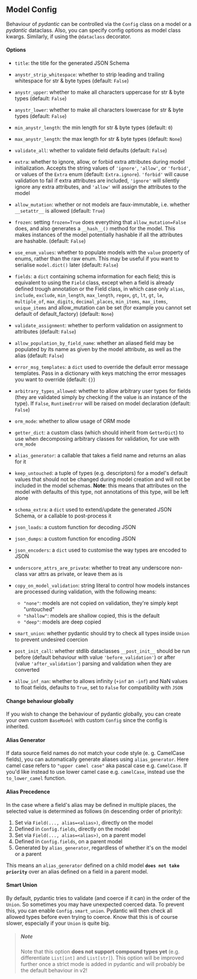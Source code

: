 ## Model Config

Behaviour of _pydantic_ can be controlled via the `Config` class on a model or a _pydantic_ dataclass. Also, you can specify config options as model class kwargs. Similarly, if using the `@dataclass` decorator.


#### Options

* `title`: the title for the generated JSON Schema

* `anystr_strip_whitespace`: whether to strip leading and trailing whitespace for str & byte types (default: `False`)

* `anystr_upper`: whether to make all characters uppercase for str & byte types (default: `False`)

* `anystr_lower`: whether to make all characters lowercase for str & byte types (default: `False`)

* `min_anystr_length`: the min length for str & byte types (default: `0`)

* `max_anystr_length`: the max length for str & byte types (default: `None`)

* `validate_all`: whether to validate field defaults (default: `False`)

* `extra`: whether to ignore, allow, or forbid extra attributes during model initialization. Accepts the string values of `'ignore'`, `'allow'`, or `'forbid'`, or values of the `Extra` enum (default: `Extra.ignore`). `'forbid'` will cause validation to fail if extra attributes are included, `'ignore'` will silently ignore any extra attributes, and `'allow'` will assign the attributes to the model

* `allow_mutation`: whether or not models are faux-immutable, i.e. whether `__setattr__` is allowed (default: `True`)

* `frozen`: setting `frozen=True` does everything that `allow_mutation=False` does, and also generates a `__hash__()` method for the model. This makes instances of the model potentially hashable if all the attributes are hashable. (default: `False`)

* `use_enum_values`: whether to populate models with the `value` property of enums, rather than the raw enum. This may be useful if you want to serialise `model.dict()` later (default: `False`)

* `fields`: a `dict` containing schema information for each field; this is equivalent to using the `Field` class, except when a field is already defined trough annotation or the Field class, in which case only `alias`, `include`, `exclude`, `min_length`, `max_length`, `regex`, `gt`, `lt`, `gt`, `le`, `multiple_of`, `max_digits`, `decimal_places`, `min_items`, `max_items`, `unique_items` and allow_mutation can be set (for example you cannot set default of default_factory) (default: `None`)

* `validate_assignment`: whether to perform validation on assignment to attributes (default: `False`)

* `allow_population_by_field_name`: whether an aliased field may be populated by its name as given by the model attribute, as well as the alias (default: `False`)

* `error_msg_templates`: a `dict` used to override the default error message templates. Pass in a dictionary with keys matching the error messages you want to override (default: `{}`)

* `arbitrary_types_allowed`: whether to allow arbitrary user types for fields (they are validated simply by checking if the value is an instance of the type). If `False`, `RuntimeError` will be raised on model declaration (default: `False`)

* `orm_mode`: whether to allow usage of ORM mode

* `getter_dict`: a custom class (which should inherit from `GetterDict`) to use when decomposing arbitrary classes for validation, for use with `orm_mode`

* `alias_generator`: a callable that takes a field name and returns an alias for it

* `keep_untouched`: a tuple of types (e.g. descriptors) for a model's default values that should not be changed during model creation and will not be included in the model schemas. __Note__: this means that attributes on the model with defaults of this type, not annotations of this type, will be left alone

* `schema_extra`: a `dict` used to extend/update the generated JSON Schema, or a callable to post-process it

* `json_loads`: a custom function for decoding JSON

* `json_dumps`: a custom function for encoding JSON

* `json_encoders`: a `dict` used to customise the way types are encoded to JSON

* `underscore_attrs_are_private`: whether to treat any underscore non-class var attrs as private, or leave them as is

* `copy_on_model_validation`: string literal to control how models instances are processed during validation, with the following means:

    * `"none"`: models are not copied on validation, they're simply kept "untouched"
    * `"shallow"`: models are shallow copied, this is the default
    * `"deep"`: models are deep copied

* `smart_union`: whether pydantic should try to check all types inside `Union` to prevent undesired coercion

* `post_init_call`: whether stdlib dataclasses `__post_init__` should be run before (default behaviour with value `'before_validation'`) or after (value `'after_validation'`) parsing and validation when they are converted

* `allow_inf_nan`: whether to allows infinity (`+inf` an `-inf`) and NaN values to float fields, defaults to `True`, set to `False` for compatibility with `JSON`


#### Change behaviour globally

If you wish to change the behaviour of pydantic globally, you can create your own custom `BaseModel` with custom `Config` since the config is inherited.


#### Alias Generator

If data source field names do not match your code style (e. g. CamelCase fields), you can automatically generate aliases using `alias_generator`. Here camel case refers to `"upper camel case"` aka pascal case e.g. `CamelCase`. If you'd like instead to use lower camel case e.g. `camelCase`, instead use the `to_lower_camel` function.


#### Alias Precedence

In the case where a field's alias may be defined in multiple places, the selected value is determined as follows (in descending order of priority):

1. Set via `Field(..., alias=<alias>)`, directly on the model
2. Defined in `Config.fields`, directly on the model
3. Set via `Field(..., alias=<alias>)`, on a parent model
4. Defined in `Config.fields`, on a parent model
5. Generated by `alias_generator`, regardless of whether it's on the model or a parent

This means an `alias_generator` defined on a child model __`does not take priority`__ over an alias defined on a field in a parent model.


#### Smart Union

By default, pydantic tries to validate (and coerce if it can) in the order of the `Union`. So sometimes you may have unexpected coerced data. To prevent this, you can enable `Config.smart_union`. Pydantic will then check all allowed types before even trying to coerce. Know that this is of course slower, especially if your `Union` is quite big.

> ##### Note
>
> Note that this option __does not support compound types yet__ (e.g. differentiate `List[int]` and `List[str]`). This option will be improved further once a strict mode is added in pydantic and will probably be the default behaviour in v2!
